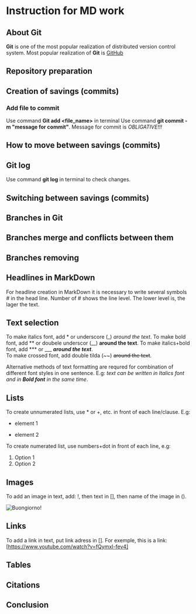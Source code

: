 # Instruction for MD work

## About Git
**Git** is one of the most popular realization of distributed version control system. Most popular realization of **Git** is [GitHub](https://github.com/)

## Repository preparation

## Creation of savings (commits)
 
### Add file to commit
 Use command **Git add <file_name>** in terminal
 Use command **git commit -m "message for commit"**. Message for commit is *OBLIGATIVE!!!* 
 
## How to move between savings (commits)


## Git log

Use command **git log** in terminal to check changes.

## Switching between savings (commits)



## Branches in Git

## Branches merge and conflicts between them

## Branches removing

## Headlines in MarkDown 
For headline creation in MarkDown it is necessary to write several symbols *#* in the head line. Number of # shows the line level. The lower level is, the lager the text. 

## Text selection

To make italics font, add * or underscore  (_) *around the text*. 
To make bold font, add ** or doubele underscor (__)   **around the text**.
 To make italics+bold font, add *** or ___ ***around the text***.   
 To make crossed font, add double tilda (~~)   ~~around the text~~.  

Alternative methods of text formatting are requred for combination of different font styles in one sentence. E.g: _text can be written in Italics font and in **Bold font** in the same time_.
## Lists

To create unnumerated lists, use * or +, etc. in front of each line/clause. E.g:
* element 1
+ element 2

To create numerated list, use numbers+dot in front of each line, e.g:
1. Option 1
2. Option 2



## Images

To add an image in text, add: !, then text in [], then name of the image in ().

![Buongiorno!](Mona.jpg)


## Links

To add a link in text, put link adress in []. For exemple, this is a link: [https://www.youtube.com/watch?v=fQymxI-fev4]

## Tables

## Citations

## Conclusion 